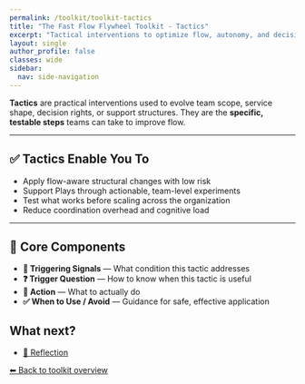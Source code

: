 ```yaml
---
permalink: /toolkit/toolkit-tactics
title: "The Fast Flow Flywheel Toolkit - Tactics"
excerpt: "Tactical interventions to optimize flow, autonomy, and decision-making in specific areas. The specific steps to address bottlenecks, adjust structures, or increase alignment and coordination."
layout: single
author_profile: false
classes: wide
sidebar:
  nav: side-navigation
---
```


**Tactics** are practical interventions used to evolve team scope, service shape, decision rights, or support structures. They are the **specific, testable steps** teams can take to improve flow.

---

## ✅ Tactics Enable You To

- Apply flow-aware structural changes with low risk  
- Support Plays through actionable, team-level experiments  
- Test what works before scaling across the organization  
- Reduce coordination overhead and cognitive load  

---

## 🧩 Core Components

- **📡 Triggering Signals** — What condition this tactic addresses  
- **❓ Trigger Question** — How to know when this tactic is useful  
- **🎯 Action** — What to actually do  
- **✅ When to Use / Avoid** — Guidance for safe, effective application

## What next?

- [🔁 Reflection](/toolkit/toolkit-reflection)

[⬅ Back to toolkit overview](/toolkit/toolkit-overview)
